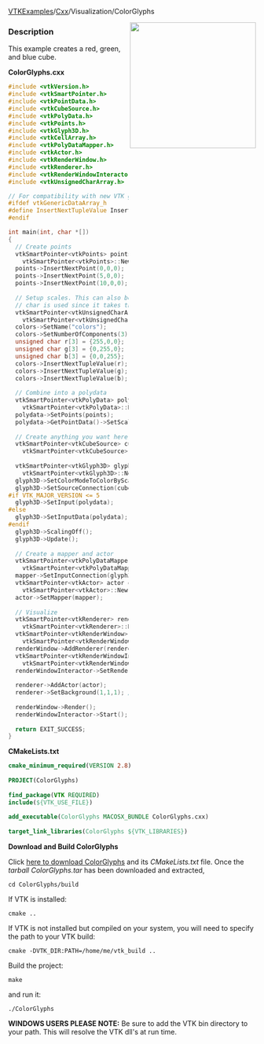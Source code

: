 [VTKExamples](/index/)/[Cxx](/Cxx)/Visualization/ColorGlyphs

<img align="right" src="https://github.com/lorensen/VTKExamples/blob/gh-pages/Testing/Baseline/Visualization/TestColorGlyphs.png?raw=true" width="256" />

### Description
This example creates a red, green, and blue cube.

**ColorGlyphs.cxx**
```c++
#include <vtkVersion.h>
#include <vtkSmartPointer.h>
#include <vtkPointData.h>
#include <vtkCubeSource.h>
#include <vtkPolyData.h>
#include <vtkPoints.h>
#include <vtkGlyph3D.h>
#include <vtkCellArray.h>
#include <vtkPolyDataMapper.h>
#include <vtkActor.h>
#include <vtkRenderWindow.h>
#include <vtkRenderer.h>
#include <vtkRenderWindowInteractor.h>
#include <vtkUnsignedCharArray.h>

// For compatibility with new VTK generic data arrays
#ifdef vtkGenericDataArray_h
#define InsertNextTupleValue InsertNextTypedTuple
#endif

int main(int, char *[])
{
  // Create points
  vtkSmartPointer<vtkPoints> points = 
    vtkSmartPointer<vtkPoints>::New();
  points->InsertNextPoint(0,0,0);
  points->InsertNextPoint(5,0,0);
  points->InsertNextPoint(10,0,0);
  
  // Setup scales. This can also be an Int array
  // char is used since it takes the least memory
  vtkSmartPointer<vtkUnsignedCharArray> colors = 
    vtkSmartPointer<vtkUnsignedCharArray>::New();
  colors->SetName("colors");
  colors->SetNumberOfComponents(3);
  unsigned char r[3] = {255,0,0};
  unsigned char g[3] = {0,255,0};
  unsigned char b[3] = {0,0,255};
  colors->InsertNextTupleValue(r);
  colors->InsertNextTupleValue(g);
  colors->InsertNextTupleValue(b);
    
  // Combine into a polydata
  vtkSmartPointer<vtkPolyData> polydata = 
    vtkSmartPointer<vtkPolyData>::New();
  polydata->SetPoints(points);
  polydata->GetPointData()->SetScalars(colors);
  
  // Create anything you want here, we will use a cube for the demo.
  vtkSmartPointer<vtkCubeSource> cubeSource = 
    vtkSmartPointer<vtkCubeSource>::New();
  
  vtkSmartPointer<vtkGlyph3D> glyph3D = 
    vtkSmartPointer<vtkGlyph3D>::New();
  glyph3D->SetColorModeToColorByScalar();
  glyph3D->SetSourceConnection(cubeSource->GetOutputPort());
#if VTK_MAJOR_VERSION <= 5
  glyph3D->SetInput(polydata);
#else
  glyph3D->SetInputData(polydata);
#endif
  glyph3D->ScalingOff();
  glyph3D->Update();
  
  // Create a mapper and actor
  vtkSmartPointer<vtkPolyDataMapper> mapper = 
    vtkSmartPointer<vtkPolyDataMapper>::New();
  mapper->SetInputConnection(glyph3D->GetOutputPort());
  vtkSmartPointer<vtkActor> actor = 
    vtkSmartPointer<vtkActor>::New();
  actor->SetMapper(mapper);
 
  // Visualize
  vtkSmartPointer<vtkRenderer> renderer = 
    vtkSmartPointer<vtkRenderer>::New();
  vtkSmartPointer<vtkRenderWindow> renderWindow = 
    vtkSmartPointer<vtkRenderWindow>::New();
  renderWindow->AddRenderer(renderer);
  vtkSmartPointer<vtkRenderWindowInteractor> renderWindowInteractor = 
    vtkSmartPointer<vtkRenderWindowInteractor>::New();
  renderWindowInteractor->SetRenderWindow(renderWindow);
 
  renderer->AddActor(actor);
  renderer->SetBackground(1,1,1); // Background color white
 
  renderWindow->Render();
  renderWindowInteractor->Start();
  
  return EXIT_SUCCESS;
}
```
**CMakeLists.txt**
```cmake
cmake_minimum_required(VERSION 2.8)
 
PROJECT(ColorGlyphs)
 
find_package(VTK REQUIRED)
include(${VTK_USE_FILE})
 
add_executable(ColorGlyphs MACOSX_BUNDLE ColorGlyphs.cxx)
 
target_link_libraries(ColorGlyphs ${VTK_LIBRARIES})
```

**Download and Build ColorGlyphs**

Click [here to download ColorGlyphs](https://github.com/lorensen/VTKWikiExamplesTarballs/raw/master/ColorGlyphs.tar) and its *CMakeLists.txt* file.
Once the *tarball ColorGlyphs.tar* has been downloaded and extracted,
```
cd ColorGlyphs/build 
```
If VTK is installed:
```
cmake ..
```
If VTK is not installed but compiled on your system, you will need to specify the path to your VTK build:
```
cmake -DVTK_DIR:PATH=/home/me/vtk_build ..
```
Build the project:
```
make
```
and run it:
```
./ColorGlyphs
```
**WINDOWS USERS PLEASE NOTE:** Be sure to add the VTK bin directory to your path. This will resolve the VTK dll's at run time.

